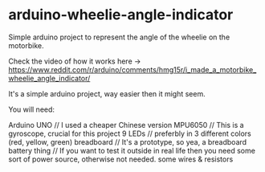 # arduino-wheelie-angle-indicator
Simple arduino project to represent the angle of the wheelie on the motorbike.

Check the video of how it works here -> https://www.reddit.com/r/arduino/comments/hmg15r/i_made_a_motorbike_wheelie_angle_indicator/

It's a simple arduino project, way easier then it might seem.

You will need:

Arduino UNO               // I used a cheaper Chinese version
MPU6050                   // This is a gyroscope, crucial for this project
9 LEDs                    // preferbly in 3 different colors (red, yellow, green)
breadboard                // It's a prototype, so yea, a breadboard
battery thing             // If you want to test it outside in real life then you need some sort of power source, otherwise not needed.
some wires & resistors 
